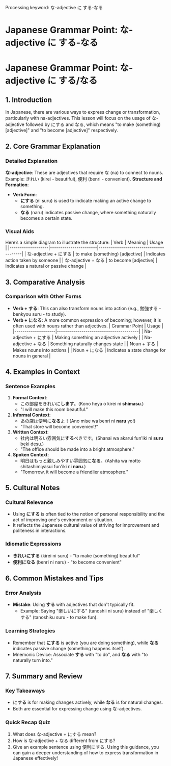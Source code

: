 Processing keyword: な-adjective に する-なる
# Japanese Grammar Point: な-adjective に する-なる
# Japanese Grammar Point: な-adjective に する/なる
## 1. Introduction
In Japanese, there are various ways to express change or transformation, particularly with na-adjectives. This lesson will focus on the usage of な-adjective followed by にする and なる, which means "to make (something) [adjective]" and "to become [adjective]" respectively.
## 2. Core Grammar Explanation
### Detailed Explanation
**な-adjective**: These are adjectives that require な (na) to connect to nouns. Example: きれい (kirei - beautiful), 便利 (benri - convenient).
**Structure and Formation**:
- **Verb Form**: 
  - **にする** (ni suru) is used to indicate making an active change to something.
  - **なる** (naru) indicates passive change, where something naturally becomes a certain state.
### Visual Aids
Here’s a simple diagram to illustrate the structure:
| Verb              | Meaning                 | Usage                                   |
|-------------------|-----------------------|----------------------------------------|
| な-adjective + にする | to make (something) [adjective] | Indicates action taken by someone      |
| な-adjective + なる   | to become [adjective]    | Indicates a natural or passive change  |
## 3. Comparative Analysis
### Comparison with Other Forms
- **Verb + する**: This can also transform nouns into action (e.g., 勉強する - benkyou suru - to study).
- **Verb + になる**: A more common expression of becoming; however, it is often used with nouns rather than adjectives.
| Grammar Point      | Usage                                  |
|--------------------|----------------------------------------|
| Na-adjective + にする | Making something an adjective actively  |
| Na-adjective + なる   | Something naturally changes state        |
| Noun + する           | Makes nouns into actions                  |
| Noun + になる        | Indicates a state change for nouns in general |
## 4. Examples in Context
### Sentence Examples
1. **Formal Context**:
   - この部屋をきれいに**します**。(Kono heya o kirei ni **shimasu**.)
   - "I will make this room beautiful."
2. **Informal Context**:
   - あの店は便利に**なる**よ！(Ano mise wa benri ni **naru** yo!)
   - "That store will become convenient!"
3. **Written Context**:
   - 社内は明るい雰囲気に**する**べきです。(Shanai wa akarui fun'iki ni **suru** beki desu.)
   - "The office should be made into a bright atmosphere."
4. **Spoken Context**:
   - 明日はもっと親しみやすい雰囲気に**なる**。(Ashita wa motto shitashimiyasui fun'iki ni **naru**.)
   - "Tomorrow, it will become a friendlier atmosphere."
## 5. Cultural Notes
### Cultural Relevance
- Using **にする** is often tied to the notion of personal responsibility and the act of improving one's environment or situation. 
- It reflects the Japanese cultural value of striving for improvement and politeness in interactions.
### Idiomatic Expressions
- **きれいにする** (kirei ni suru) - "to make (something) beautiful"
- **便利になる** (benri ni naru) - "to become convenient"
## 6. Common Mistakes and Tips
### Error Analysis
- **Mistake**: Using **する** with adjectives that don't typically fit. 
  - Example: Saying "楽しいにする" (tanoshii ni suru) instead of "楽しくする" (tanoshiku suru - to make fun).
### Learning Strategies
- Remember that **にする** is active (you are doing something), while **なる** indicates passive change (something happens itself).
- Mnemonic Device: Associate **する** with "to do", and **なる** with "to naturally turn into."
## 7. Summary and Review
### Key Takeaways
- **にする** is for making changes actively, while **なる** is for natural changes.
- Both are essential for expressing change using な-adjectives.
### Quick Recap Quiz
1. What does な-adjective + にする mean?
2. How is な-adjective + なる different from にする?
3. Give an example sentence using 便利にする.
Using this guidance, you can gain a deeper understanding of how to express transformation in Japanese effectively!
